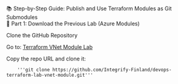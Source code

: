 📚 Step-by-Step Guide: Publish and Use Terraform Modules as Git Submodules  
🔁 Part 1: Download the Previous Lab (Azure Modules)  

Clone the GitHub Repository  

Go to: [Terraform VNet Module Lab](https://github.com/Integrify-Finland/devops-terraform-lab-vnet-module.git)  
  
  Copy the repo URL and clone it:

        '''git clone https://github.com/Integrify-Finland/devops-terraform-lab-vnet-module.git'''

